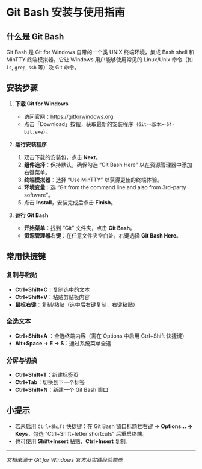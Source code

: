 # Git Bash 安装与使用指南

## 什么是 Git Bash
Git Bash 是 Git for Windows 自带的一个类 UNIX 终端环境，集成 Bash shell 和 MinTTY 终端模拟器。它让 Windows 用户能够使用常见的 Linux/Unix 命令（如 `ls`, `grep`, `ssh` 等）及 Git 命令。

## 安装步骤

1. **下载 Git for Windows**
   - 访问官网：https://gitforwindows.org
   - 点击「Download」按钮，获取最新的安装程序（`Git-<版本>-64-bit.exe`）。

2. **运行安装程序**
   1. 双击下载的安装包，点击 **Next**。
   2. **组件选择**：保持默认，确保勾选 “Git Bash Here” 以在资源管理器中添加右键菜单。
   3. **终端模拟器**：选择 “Use MinTTY” 以获得更佳的终端体验。
   4. **环境变量**：选 “Git from the command line and also from 3rd-party software”。
   5. 点击 **Install**，安装完成后点击 **Finish**。

3. **运行 Git Bash**
   - **开始菜单**：找到 “Git” 文件夹，点击 **Git Bash**。
   - **资源管理器右键**：在任意文件夹空白处，右键选择 **Git Bash Here**。

## 常用快捷键

### 复制与粘贴
- **Ctrl+Shift+C**：复制选中的文本  
- **Ctrl+Shift+V**：粘贴剪贴板内容  
- **鼠标右键**：复制/粘贴（选中后右键复制，右键粘贴）

### 全选文本
- **Ctrl+Shift+A** ：全选终端内容（需在 Options 中启用 Ctrl+Shift 快捷键）  
- **Alt+Space → E → S**：通过系统菜单全选

### 分屏与切换
- **Ctrl+Shift+T**：新建标签页  
- **Ctrl+Tab**：切换到下一个标签  
- **Ctrl+Shift+N**：新建一个 Git Bash 窗口

## 小提示
- 若未启用 `Ctrl+Shift` 快捷键：在 Git Bash 窗口标题栏右键 → **Options… → Keys**，勾选 “Ctrl+Shift+letter shortcuts” 后重启终端。
- 也可使用 **Shift+Insert** 粘贴、**Ctrl+Insert** 复制。

---

*文档来源于 Git for Windows 官方及实践经验整理*  
